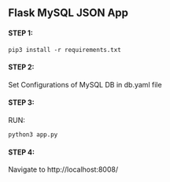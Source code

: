 ## Flask MySQL JSON App

#### STEP 1:
```
pip3 install -r requirements.txt
```
#### STEP 2:

Set Configurations of MySQL DB in db.yaml file

#### STEP 3:

RUN:
```
python3 app.py
```
#### STEP 4:

Navigate to http://localhost:8008/
